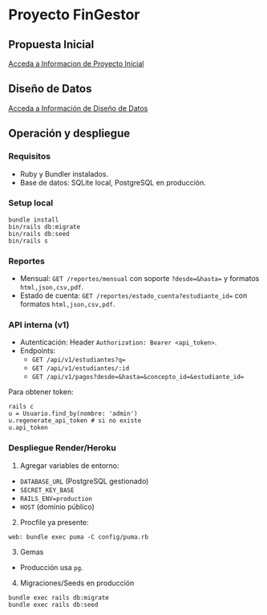 # Proyecto FinGestor

## Propuesta Inicial

[Acceda a Informacion de Proyecto Inicial](./01_intro/README.md)

## Diseño de Datos

[Acceda a Información de Diseño de Datos](./02_database/README.md)

## Operación y despliegue

### Requisitos

- Ruby y Bundler instalados.
- Base de datos: SQLite local, PostgreSQL en producción.

### Setup local

```
bundle install
bin/rails db:migrate
bin/rails db:seed
bin/rails s
```

### Reportes

- Mensual: `GET /reportes/mensual` con soporte `?desde=&hasta=` y formatos `html,json,csv,pdf`.
- Estado de cuenta: `GET /reportes/estado_cuenta?estudiante_id=` con formatos `html,json,csv,pdf`.

### API interna (v1)

- Autenticación: Header `Authorization: Bearer <api_token>`.
- Endpoints:
  - `GET /api/v1/estudiantes?q=`
  - `GET /api/v1/estudiantes/:id`
  - `GET /api/v1/pagos?desde=&hasta=&concepto_id=&estudiante_id=`

Para obtener token:

```
rails c
u = Usuario.find_by(nombre: 'admin')
u.regenerate_api_token # si no existe
u.api_token
```

### Despliegue Render/Heroku

1) Agregar variables de entorno:

- `DATABASE_URL` (PostgreSQL gestionado)
- `SECRET_KEY_BASE`
- `RAILS_ENV=production`
- `HOST` (dominio público)

2) Procfile ya presente:

```
web: bundle exec puma -C config/puma.rb
```

3) Gemas

- Producción usa `pg`.

4) Migraciones/Seeds en producción

```
bundle exec rails db:migrate
bundle exec rails db:seed